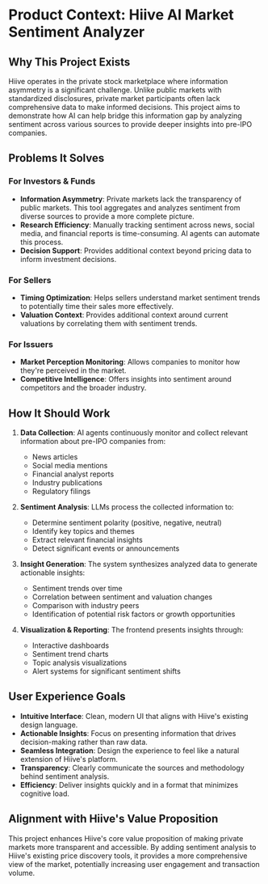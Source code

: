 # Product Context: Hiive AI Market Sentiment Analyzer

## Why This Project Exists
Hiive operates in the private stock marketplace where information asymmetry is a significant challenge. Unlike public markets with standardized disclosures, private market participants often lack comprehensive data to make informed decisions. This project aims to demonstrate how AI can help bridge this information gap by analyzing sentiment across various sources to provide deeper insights into pre-IPO companies.

## Problems It Solves

### For Investors & Funds
- **Information Asymmetry**: Private markets lack the transparency of public markets. This tool aggregates and analyzes sentiment from diverse sources to provide a more complete picture.
- **Research Efficiency**: Manually tracking sentiment across news, social media, and financial reports is time-consuming. AI agents can automate this process.
- **Decision Support**: Provides additional context beyond pricing data to inform investment decisions.

### For Sellers
- **Timing Optimization**: Helps sellers understand market sentiment trends to potentially time their sales more effectively.
- **Valuation Context**: Provides additional context around current valuations by correlating them with sentiment trends.

### For Issuers
- **Market Perception Monitoring**: Allows companies to monitor how they're perceived in the market.
- **Competitive Intelligence**: Offers insights into sentiment around competitors and the broader industry.

## How It Should Work

1. **Data Collection**: AI agents continuously monitor and collect relevant information about pre-IPO companies from:
   - News articles
   - Social media mentions
   - Financial analyst reports
   - Industry publications
   - Regulatory filings

2. **Sentiment Analysis**: LLMs process the collected information to:
   - Determine sentiment polarity (positive, negative, neutral)
   - Identify key topics and themes
   - Extract relevant financial insights
   - Detect significant events or announcements

3. **Insight Generation**: The system synthesizes analyzed data to generate actionable insights:
   - Sentiment trends over time
   - Correlation between sentiment and valuation changes
   - Comparison with industry peers
   - Identification of potential risk factors or growth opportunities

4. **Visualization & Reporting**: The frontend presents insights through:
   - Interactive dashboards
   - Sentiment trend charts
   - Topic analysis visualizations
   - Alert systems for significant sentiment shifts

## User Experience Goals

- **Intuitive Interface**: Clean, modern UI that aligns with Hiive's existing design language.
- **Actionable Insights**: Focus on presenting information that drives decision-making rather than raw data.
- **Seamless Integration**: Design the experience to feel like a natural extension of Hiive's platform.
- **Transparency**: Clearly communicate the sources and methodology behind sentiment analysis.
- **Efficiency**: Deliver insights quickly and in a format that minimizes cognitive load.

## Alignment with Hiive's Value Proposition

This project enhances Hiive's core value proposition of making private markets more transparent and accessible. By adding sentiment analysis to Hiive's existing price discovery tools, it provides a more comprehensive view of the market, potentially increasing user engagement and transaction volume.